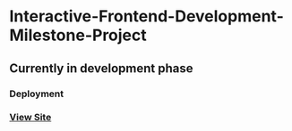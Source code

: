 # Interactive-Frontend-Development-Milestone-Project

## Currently in development phase

### Deployment

### [View Site](https://elh0.github.io/Interactive-Frontend-Development-Milestone-Project/)
